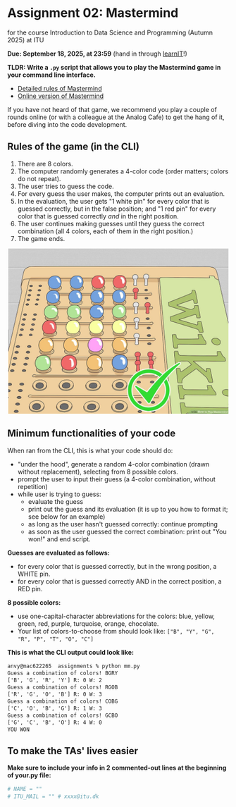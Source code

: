 # Assignment 02: Mastermind

for the course Introduction to Data Science and Programming (Autumn 2025) at ITU

**Due: September 18, 2025, at 23:59** (hand in through [learnIT](https://learnit.itu.dk/course/view.php?id=3024641)!)

**TLDR: Write a `.py` script that allows you to play the Mastermind game in your command line interface.**

* [Detailed rules of Mastermind](https://www.wikihow.com/Play-Mastermind)
* [Online version of Mastermind](https://www.webgamesonline.com/codebreaker/)

If you have not heard of that game, we recommend you play a couple of rounds online (or with a colleague at the Analog Cafe) to get the hang of it, before diving into the code development.

## Rules of the game (in the CLI)

1. There are 8 colors.
2. The computer randomly generates a 4-color code (order matters; colors do not repeat).
3. The user tries to guess the code.
4. For every guess the user makes, the computer prints out an evaluation.
5. In the evaluation, the user gets "1 white pin" for every color that is guessed correctly, but in the false position; and "1 red pin" for every color that is guessed correctly *and* in the right position.
6. The user continues making guesses until they guess the correct combination (all 4 colors, each of them in the right position.)
7. The game ends.

<p style="text-align:center;">
    <img src="img/mm.jpg" alt="Playing Mastermind" width=500px>
</p>

## Minimum functionalities of your code

When ran from the CLI, this is what your code should do:
* "under the hood", generate a random 4-color combination (drawn without replacement), selecting from 8 possible colors.
* prompt the user to input their guess (a 4-color combination, without repetition)
* while user is trying to guess:
    * evaluate the guess
    * print out the guess and its evaluation (it is up to you how to format it; see below for an example)
    * as long as the user hasn't guessed correctly: continue prompting
    * as soon as the user guessed the correct combination: print out "You won!" and end script.

**Guesses are evaluated as follows:**
* for every color that is guessed correctly, but in the wrong position, a WHITE pin.
* for every color that is guessed correctly AND in the correct position, a RED pin.

**8 possible colors:**
* use one-capital-character abbreviations for the colors: blue, yellow, green, red, purple, turquoise, orange, chocolate.
* Your list of colors-to-choose from should look like: `["B", "Y", "G", "R", "P", "T", "O", "C"]`

**This is what the CLI output could look like:**
```
anvy@mac622265  assignments % python mm.py
Guess a combination of colors! BGRY
['B', 'G', 'R', 'Y'] R: 0 W: 2
Guess a combination of colors! RGOB
['R', 'G', 'O', 'B'] R: 0 W: 3
Guess a combination of colors! COBG
['C', 'O', 'B', 'G'] R: 1 W: 3
Guess a combination of colors! GCBO
['G', 'C', 'B', 'O'] R: 4 W: 0
YOU WON
```

## To make the TAs' lives easier

**Make sure to include your info in 2 commented-out lines at the beginning of your.py file:**

```python
# NAME = ""
# ITU_MAIL = "" # xxxx@itu.dk
```